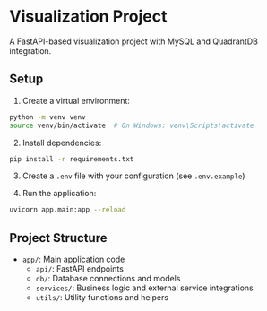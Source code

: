 # Visualization Project

A FastAPI-based visualization project with MySQL and QuadrantDB integration.

## Setup

1. Create a virtual environment:
```bash
python -m venv venv
source venv/bin/activate  # On Windows: venv\Scripts\activate
```

2. Install dependencies:
```bash
pip install -r requirements.txt
```

3. Create a `.env` file with your configuration (see `.env.example`)

4. Run the application:
```bash
uvicorn app.main:app --reload
```

## Project Structure

- `app/`: Main application code
  - `api/`: FastAPI endpoints
  - `db/`: Database connections and models
  - `services/`: Business logic and external service integrations
  - `utils/`: Utility functions and helpers